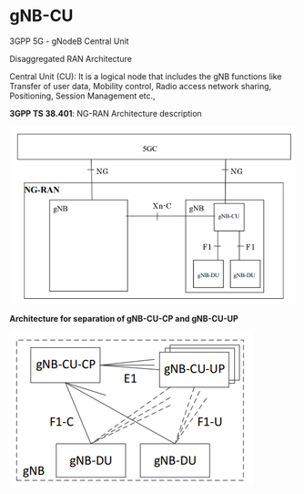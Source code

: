 # gNB-CU
3GPP 5G - gNodeB Central Unit

Disaggregated RAN Architecture

Central Unit (CU): It is a logical node that includes the gNB functions like Transfer of user data, Mobility control, Radio access network sharing, Positioning, Session Management etc.,

**3GPP TS 38.401**:  NG-RAN Architecture description

![plot](https://github.com/Anil79/gNB-CU/blob/main/ng_ran_architecture.png)

**Architecture for separation of gNB-CU-CP and gNB-CU-UP**

![plot](https://github.com/Anil79/gNB-CU/blob/main/gnb_cu.png)










